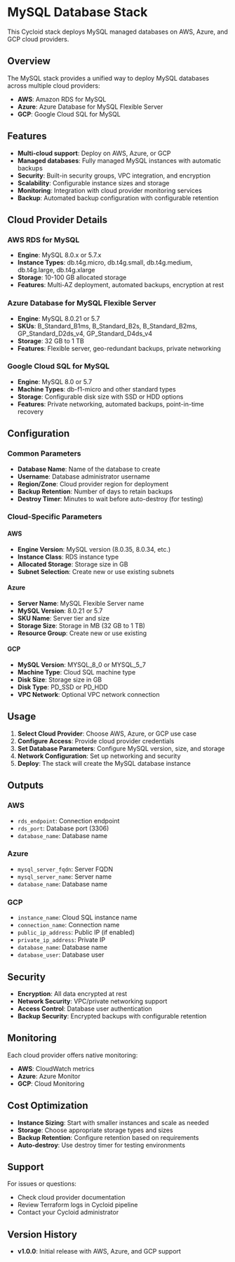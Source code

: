 # MySQL Database Stack

This Cycloid stack deploys MySQL managed databases on AWS, Azure, and GCP cloud providers.

## Overview

The MySQL stack provides a unified way to deploy MySQL databases across multiple cloud providers:

- **AWS**: Amazon RDS for MySQL
- **Azure**: Azure Database for MySQL Flexible Server
- **GCP**: Google Cloud SQL for MySQL

## Features

- **Multi-cloud support**: Deploy on AWS, Azure, or GCP
- **Managed databases**: Fully managed MySQL instances with automatic backups
- **Security**: Built-in security groups, VPC integration, and encryption
- **Scalability**: Configurable instance sizes and storage
- **Monitoring**: Integration with cloud provider monitoring services
- **Backup**: Automated backup configuration with configurable retention

## Cloud Provider Details

### AWS RDS for MySQL

- **Engine**: MySQL 8.0.x or 5.7.x
- **Instance Types**: db.t4g.micro, db.t4g.small, db.t4g.medium, db.t4g.large, db.t4g.xlarge
- **Storage**: 10-100 GB allocated storage
- **Features**: Multi-AZ deployment, automated backups, encryption at rest

### Azure Database for MySQL Flexible Server

- **Engine**: MySQL 8.0.21 or 5.7
- **SKUs**: B_Standard_B1ms, B_Standard_B2s, B_Standard_B2ms, GP_Standard_D2ds_v4, GP_Standard_D4ds_v4
- **Storage**: 32 GB to 1 TB
- **Features**: Flexible server, geo-redundant backups, private networking

### Google Cloud SQL for MySQL

- **Engine**: MySQL 8.0 or 5.7
- **Machine Types**: db-f1-micro and other standard types
- **Storage**: Configurable disk size with SSD or HDD options
- **Features**: Private networking, automated backups, point-in-time recovery

## Configuration

### Common Parameters

- **Database Name**: Name of the database to create
- **Username**: Database administrator username
- **Region/Zone**: Cloud provider region for deployment
- **Backup Retention**: Number of days to retain backups
- **Destroy Timer**: Minutes to wait before auto-destroy (for testing)

### Cloud-Specific Parameters

#### AWS
- **Engine Version**: MySQL version (8.0.35, 8.0.34, etc.)
- **Instance Class**: RDS instance type
- **Allocated Storage**: Storage size in GB
- **Subnet Selection**: Create new or use existing subnets

#### Azure
- **Server Name**: MySQL Flexible Server name
- **MySQL Version**: 8.0.21 or 5.7
- **SKU Name**: Server tier and size
- **Storage Size**: Storage in MB (32 GB to 1 TB)
- **Resource Group**: Create new or use existing

#### GCP
- **MySQL Version**: MYSQL_8_0 or MYSQL_5_7
- **Machine Type**: Cloud SQL machine type
- **Disk Size**: Storage size in GB
- **Disk Type**: PD_SSD or PD_HDD
- **VPC Network**: Optional VPC network connection

## Usage

1. **Select Cloud Provider**: Choose AWS, Azure, or GCP use case
2. **Configure Access**: Provide cloud provider credentials
3. **Set Database Parameters**: Configure MySQL version, size, and storage
4. **Network Configuration**: Set up networking and security
5. **Deploy**: The stack will create the MySQL database instance

## Outputs

### AWS
- `rds_endpoint`: Connection endpoint
- `rds_port`: Database port (3306)
- `database_name`: Database name

### Azure
- `mysql_server_fqdn`: Server FQDN
- `mysql_server_name`: Server name
- `database_name`: Database name

### GCP
- `instance_name`: Cloud SQL instance name
- `connection_name`: Connection name
- `public_ip_address`: Public IP (if enabled)
- `private_ip_address`: Private IP
- `database_name`: Database name
- `database_user`: Database user

## Security

- **Encryption**: All data encrypted at rest
- **Network Security**: VPC/private networking support
- **Access Control**: Database user authentication
- **Backup Security**: Encrypted backups with configurable retention

## Monitoring

Each cloud provider offers native monitoring:
- **AWS**: CloudWatch metrics
- **Azure**: Azure Monitor
- **GCP**: Cloud Monitoring

## Cost Optimization

- **Instance Sizing**: Start with smaller instances and scale as needed
- **Storage**: Choose appropriate storage types and sizes
- **Backup Retention**: Configure retention based on requirements
- **Auto-destroy**: Use destroy timer for testing environments

## Support

For issues or questions:
- Check cloud provider documentation
- Review Terraform logs in Cycloid pipeline
- Contact your Cycloid administrator

## Version History

- **v1.0.0**: Initial release with AWS, Azure, and GCP support 